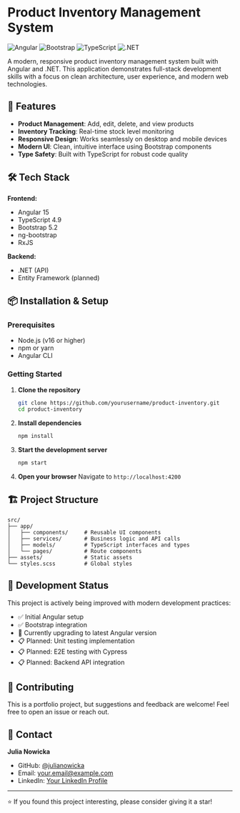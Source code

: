 # Product Inventory Management System

![Angular](https://img.shields.io/badge/Angular-15-red?style=flat-square&logo=angular)
![Bootstrap](https://img.shields.io/badge/Bootstrap-5.2-purple?style=flat-square&logo=bootstrap)
![TypeScript](https://img.shields.io/badge/TypeScript-4.9-blue?style=flat-square&logo=typescript)
![.NET](https://img.shields.io/badge/.NET-Backend-512BD4?style=flat-square&logo=dotnet)

A modern, responsive product inventory management system built with Angular and .NET. This application demonstrates full-stack development skills with a focus on clean architecture, user experience, and modern web technologies.

## 🚀 Features

- **Product Management**: Add, edit, delete, and view products
- **Inventory Tracking**: Real-time stock level monitoring
- **Responsive Design**: Works seamlessly on desktop and mobile devices
- **Modern UI**: Clean, intuitive interface using Bootstrap components
- **Type Safety**: Built with TypeScript for robust code quality

## 🛠️ Tech Stack

**Frontend:**
- Angular 15
- TypeScript 4.9
- Bootstrap 5.2
- ng-bootstrap
- RxJS

**Backend:**
- .NET (API)
- Entity Framework (planned)

## 📦 Installation & Setup

### Prerequisites
- Node.js (v16 or higher)
- npm or yarn
- Angular CLI

### Getting Started

1. **Clone the repository**
   ```bash
   git clone https://github.com/yourusername/product-inventory.git
   cd product-inventory
   ```

2. **Install dependencies**
   ```bash
   npm install
   ```

3. **Start the development server**
   ```bash
   npm start
   ```

4. **Open your browser**
   Navigate to `http://localhost:4200`

## 🏗️ Project Structure

```
src/
├── app/
│   ├── components/     # Reusable UI components
│   ├── services/       # Business logic and API calls
│   ├── models/         # TypeScript interfaces and types
│   └── pages/          # Route components
├── assets/             # Static assets
└── styles.scss         # Global styles
```

## 🚧 Development Status

This project is actively being improved with modern development practices:

- ✅ Initial Angular setup
- ✅ Bootstrap integration
- 🔄 Currently upgrading to latest Angular version
- 📋 Planned: Unit testing implementation
- 📋 Planned: E2E testing with Cypress
- 📋 Planned: Backend API integration

## 🤝 Contributing

This is a portfolio project, but suggestions and feedback are welcome! Feel free to open an issue or reach out.

## 📧 Contact

**Julia Nowicka**
- GitHub: [@julianowicka](https://github.com/julianowicka)
- Email: your.email@example.com
- LinkedIn: [Your LinkedIn Profile](https://linkedin.com/in/yourprofile)

---

⭐ If you found this project interesting, please consider giving it a star!
